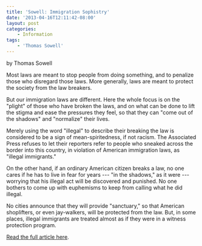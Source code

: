 ```yaml
---
title: 'Sowell: Immigration Sophistry'
date: '2013-04-16T12:11:42-08:00'
layout: post
categories:
    - Information
tags:
    - 'Thomas Sowell'
---
```


by Thomas Sowell

Most laws are meant to stop people from doing something, and to penalize those who disregard those laws. More generally, laws are meant to protect the society from the law breakers.  
  
But our immigration laws are different. Here the whole focus is on the "plight" of those who have broken the laws, and on what can be done to lift the stigma and ease the pressures they feel, so that they can "come out of the shadows" and "normalize" their lives.

Merely using the word "illegal" to describe their breaking the law is considered to be a sign of mean-spiritedness, if not racism. The Associated Press refuses to let their reporters refer to people who sneaked across the border into this country, in violation of American immigration laws, as "illegal immigrants."

On the other hand, if an ordinary American citizen breaks a law, no one cares if he has to live in fear for years --- "in the shadows," as it were --- worrying that his illegal act will be discovered and punished. No one bothers to come up with euphemisms to keep from calling what he did illegal.

No cities announce that they will provide "sanctuary," so that American shoplifters, or even jay-walkers, will be protected from the law. But, in some places, illegal immigrants are treated almost as if they were in a witness protection program.

[Read the full article here](https://www.creators.com/conservative/thomas-sowell/immigration-sophistry.html).
